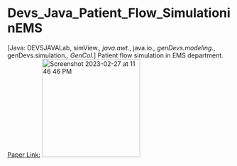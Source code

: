 # Devs_Java_Patient_Flow_SimulationinEMS
[Java: DEVSJAVALab, simView.*, java.awt.*, java.io.*, genDevs.modeling.*, genDevs.simulation.*, GenCol.*]
Patient flow simulation in EMS department.
[Paper Link:](https://link.springer.com/chapter/10.1007%2F978-3-030-17935-9_1)
<img width="221" alt="Screenshot 2023-02-27 at 11 46 46 PM" src="https://user-images.githubusercontent.com/25118302/221758182-523254d5-8915-4613-bb38-636388918d99.png">
